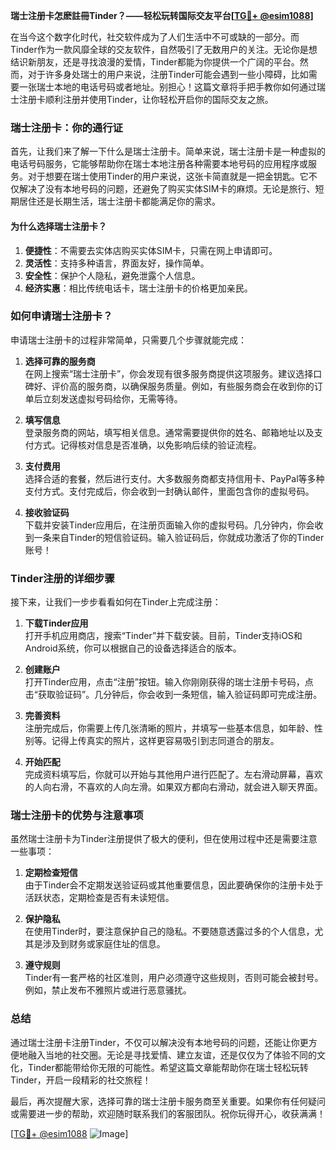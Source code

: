 **瑞士注册卡怎麽註冊Tinder？——轻松玩转国际交友平台[[TG💪+ @esim1088](https://t.me/s/esim1088)]**

在当今这个数字化时代，社交软件成为了人们生活中不可或缺的一部分。而Tinder作为一款风靡全球的交友软件，自然吸引了无数用户的关注。无论你是想结识新朋友，还是寻找浪漫的爱情，Tinder都能为你提供一个广阔的平台。然而，对于许多身处瑞士的用户来说，注册Tinder可能会遇到一些小障碍，比如需要一张瑞士本地的电话号码或者地址。别担心！这篇文章将手把手教你如何通过瑞士注册卡顺利注册并使用Tinder，让你轻松开启你的国际交友之旅。

### **瑞士注册卡：你的通行证**

首先，让我们来了解一下什么是瑞士注册卡。简单来说，瑞士注册卡是一种虚拟的电话号码服务，它能够帮助你在瑞士本地注册各种需要本地号码的应用程序或服务。对于想要在瑞士使用Tinder的用户来说，这张卡简直就是一把金钥匙。它不仅解决了没有本地号码的问题，还避免了购买实体SIM卡的麻烦。无论是旅行、短期居住还是长期生活，瑞士注册卡都能满足你的需求。

#### **为什么选择瑞士注册卡？**

1. **便捷性**：不需要去实体店购买实体SIM卡，只需在网上申请即可。
2. **灵活性**：支持多种语言，界面友好，操作简单。
3. **安全性**：保护个人隐私，避免泄露个人信息。
4. **经济实惠**：相比传统电话卡，瑞士注册卡的价格更加亲民。

### **如何申请瑞士注册卡？**

申请瑞士注册卡的过程非常简单，只需要几个步骤就能完成：

1. **选择可靠的服务商**  
   在网上搜索“瑞士注册卡”，你会发现有很多服务商提供这项服务。建议选择口碑好、评价高的服务商，以确保服务质量。例如，有些服务商会在收到你的订单后立刻发送虚拟号码给你，无需等待。

2. **填写信息**  
   登录服务商的网站，填写相关信息。通常需要提供你的姓名、邮箱地址以及支付方式。记得核对信息是否准确，以免影响后续的验证流程。

3. **支付费用**  
   选择合适的套餐，然后进行支付。大多数服务商都支持信用卡、PayPal等多种支付方式。支付完成后，你会收到一封确认邮件，里面包含你的虚拟号码。

4. **接收验证码**  
   下载并安装Tinder应用后，在注册页面输入你的虚拟号码。几分钟内，你会收到一条来自Tinder的短信验证码。输入验证码后，你就成功激活了你的Tinder账号！

### **Tinder注册的详细步骤**

接下来，让我们一步步看看如何在Tinder上完成注册：

1. **下载Tinder应用**  
   打开手机应用商店，搜索“Tinder”并下载安装。目前，Tinder支持iOS和Android系统，你可以根据自己的设备选择适合的版本。

2. **创建账户**  
   打开Tinder应用，点击“注册”按钮。输入你刚刚获得的瑞士注册卡号码，点击“获取验证码”。几分钟后，你会收到一条短信，输入验证码即可完成注册。

3. **完善资料**  
   注册完成后，你需要上传几张清晰的照片，并填写一些基本信息，如年龄、性别等。记得上传真实的照片，这样更容易吸引到志同道合的朋友。

4. **开始匹配**  
   完成资料填写后，你就可以开始与其他用户进行匹配了。左右滑动屏幕，喜欢的人向右滑，不喜欢的人向左滑。如果双方都向右滑动，就会进入聊天界面。

### **瑞士注册卡的优势与注意事项**

虽然瑞士注册卡为Tinder注册提供了极大的便利，但在使用过程中还是需要注意一些事项：

1. **定期检查短信**  
   由于Tinder会不定期发送验证码或其他重要信息，因此要确保你的注册卡处于活跃状态，定期检查是否有未读短信。

2. **保护隐私**  
   在使用Tinder时，要注意保护自己的隐私。不要随意透露过多的个人信息，尤其是涉及到财务或家庭住址的信息。

3. **遵守规则**  
   Tinder有一套严格的社区准则，用户必须遵守这些规则，否则可能会被封号。例如，禁止发布不雅照片或进行恶意骚扰。

### **总结**

通过瑞士注册卡注册Tinder，不仅可以解决没有本地号码的问题，还能让你更方便地融入当地的社交圈。无论是寻找爱情、建立友谊，还是仅仅为了体验不同的文化，Tinder都能带给你无限的可能性。希望这篇文章能帮助你在瑞士轻松玩转Tinder，开启一段精彩的社交旅程！

最后，再次提醒大家，选择可靠的瑞士注册卡服务商至关重要。如果你有任何疑问或需要进一步的帮助，欢迎随时联系我们的客服团队。祝你玩得开心，收获满满！

[[TG💪+ @esim1088](https://t.me/s/esim1088) ![Image](https://i.postimg.cc/4NQfJmqS/Snipaste-2025-05-13-00-14-12.png)]